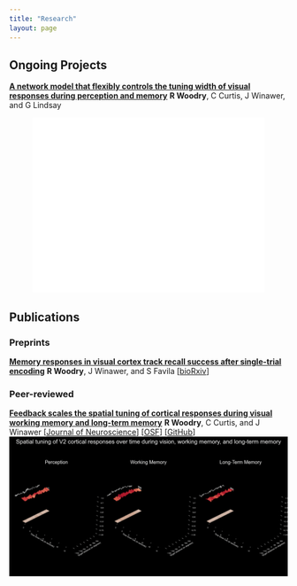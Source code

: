 ```yaml
---
title: "Research"
layout: page
---
```

## Ongoing Projects
[**A network model that flexibly controls the tuning width of visual responses during perception and memory**]()
**R Woodry**, C Curtis, J Winawer, and G Lindsay
<p style="text-align: center;"><iframe width="420" height="315" src="/assets/animations/MLring.mp4" frameborder="0" allowfullscreen></iframe></p>

## Publications
### Preprints
[**Memory responses in  visual cortex track recall success after single-trial encoding**](https://www.biorxiv.org/content/10.1101/2025.04.04.647327v1)
**R Woodry**, J Winawer, and S Favila
[[bioRxiv](https://www.biorxiv.org/content/10.1101/2025.04.04.647327v1)]

### Peer-reviewed
[**Feedback scales the spatial tuning of cortical responses during visual working memory and long-term memory**](https://pubmed.ncbi.nlm.nih.gov/38659957/)
**R Woodry**, C Curtis, and J Winawer
[[Journal of Neuroscience](https://www.jneurosci.org/content/45/17/e0681242025)] [[OSF](https://osf.io/4mf8j/)] [[GitHub](https://github.com/rwoodry/Woodry_Curtis_Winawer_2025)] 
![Memory in Visual Cortex](/assets/animations/V2_surfplots.gif)
